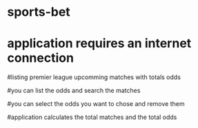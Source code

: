 # sports-bet


# application requires an internet connection

#listing premier league upcomming matches with totals odds

#you can list the odds and search the matches

#you can select the odds you want to chose and remove them

#application calculates the total matches and the total odds

